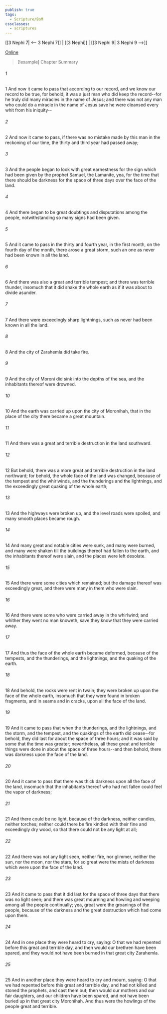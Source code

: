```yaml
---
publish: true
tags:
  - Scripture/BoM
cssclasses:
  - scriptures
---
```

[[3 Nephi 7| <-- 3 Nephi 7]] | [[3 Nephi]] | [[3 Nephi 9| 3 Nephi 9 -->]]

[Online](https://churchofjesuschrist.org/study/scriptures/bofm/3-ne/8?lang=eng)

>[!example] Chapter Summary
>
###### 1
1 And now it came to pass that according to our record, and we know our record to be true, for behold, it was a just man who did keep the record--for he truly did many miracles in the name of Jesus; and there was not any man who could do a miracle in the name of Jesus save he were cleansed every whit from his iniquity--
###### 2
2 And now it came to pass, if there was no mistake made by this man in the reckoning of our time, the thirty and third year had passed away;
###### 3
3 And the people began to look with great earnestness for the sign which had been given by the prophet Samuel, the Lamanite, yea, for the time that there should be darkness for the space of three days over the face of the land.
###### 4
4 And there began to be great doubtings and disputations among the people, notwithstanding so many signs had been given.
###### 5
5 And it came to pass in the thirty and fourth year, in the first month, on the fourth day of the month, there arose a great storm, such an one as never had been known in all the land.
###### 6
6 And there was also a great and terrible tempest; and there was terrible thunder, insomuch that it did shake the whole earth as if it was about to divide asunder.
###### 7
7 And there were exceedingly sharp lightnings, such as never had been known in all the land.
###### 8
8 And the city of Zarahemla did take fire.
###### 9
9 And the city of Moroni did sink into the depths of the sea, and the inhabitants thereof were drowned.
###### 10
10 And the earth was carried up upon the city of Moronihah, that in the place of the city there became a great mountain.
###### 11
11 And there was a great and terrible destruction in the land southward.
###### 12
12 But behold, there was a more great and terrible destruction in the land northward; for behold, the whole face of the land was changed, because of the tempest and the whirlwinds, and the thunderings and the lightnings, and the exceedingly great quaking of the whole earth;
###### 13
13 And the highways were broken up, and the level roads were spoiled, and many smooth places became rough.
###### 14
14 And many great and notable cities were sunk, and many were burned, and many were shaken till the buildings thereof had fallen to the earth, and the inhabitants thereof were slain, and the places were left desolate.
###### 15
15 And there were some cities which remained; but the damage thereof was exceedingly great, and there were many in them who were slain.
###### 16
16 And there were some who were carried away in the whirlwind; and whither they went no man knoweth, save they know that they were carried away.
###### 17
17 And thus the face of the whole earth became deformed, because of the tempests, and the thunderings, and the lightnings, and the quaking of the earth.
###### 18
18 And behold, the rocks were rent in twain; they were broken up upon the face of the whole earth, insomuch that they were found in broken fragments, and in seams and in cracks, upon all the face of the land.
###### 19
19 And it came to pass that when the thunderings, and the lightnings, and the storm, and the tempest, and the quakings of the earth did cease--for behold, they did last for about the space of three hours; and it was said by some that the time was greater; nevertheless, all these great and terrible things were done in about the space of three hours--and then behold, there was darkness upon the face of the land.
###### 20
20 And it came to pass that there was thick darkness upon all the face of the land, insomuch that the inhabitants thereof who had not fallen could feel the vapor of darkness;
###### 21
21 And there could be no light, because of the darkness, neither candles, neither torches; neither could there be fire kindled with their fine and exceedingly dry wood, so that there could not be any light at all;
###### 22
22 And there was not any light seen, neither fire, nor glimmer, neither the sun, nor the moon, nor the stars, for so great were the mists of darkness which were upon the face of the land.
###### 23
23 And it came to pass that it did last for the space of three days that there was no light seen; and there was great mourning and howling and weeping among all the people continually; yea, great were the groanings of the people, because of the darkness and the great destruction which had come upon them.
###### 24
24 And in one place they were heard to cry, saying: O that we had repented before this great and terrible day, and then would our brethren have been spared, and they would not have been burned in that great city Zarahemla.
###### 25
25 And in another place they were heard to cry and mourn, saying: O that we had repented before this great and terrible day, and had not killed and stoned the prophets, and cast them out; then would our mothers and our fair daughters, and our children have been spared, and not have been buried up in that great city Moronihah. And thus were the howlings of the people great and terrible.



